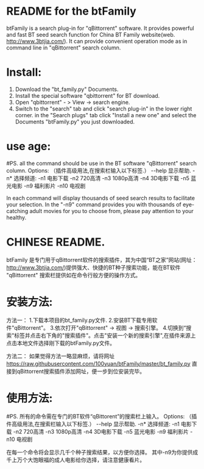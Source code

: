 README for the btFamily
======================================

btFamily is a search plug-in for "qBittorrent" software. It provides powerful and fast BT seed search function for China BT Family website(web. http://www.3btjia.com/). It can provide convenient operation mode as in command line in "qBittorrent" search column.

Install:
========

1. Download the "bt_family.py" Documents.
2. Install the special software "qbittorrent" for BT download.
3. Open "qbittorrent" - > View → search engine.
4. Switch to the "search" tab and click "search plug-in" in the lower right corner. 
   in the "Search plugs" tab click "Install a new one" and select the Documents "btFamily.py" you just downloaded.

use age:
========

#PS. all the command should be use in the BT software "qBittorrent" search column.
Options: （插件高级用法,在搜索栏输入以下标签.）
        --help	显示帮助.
        -n*     选择频道:
            -n1	  电影下载
            -n2	  720高清
            -n3	  1080p高清
            -n4	  3D电影下载
            -n5	  蓝光电影
            -n9	  福利影片
            -n10	电视剧

In each command will display thousands of seed search results to facilitate your selection.
In the "-n9" command provides you with thousands of eye-catching adult movies for you to choose from, please pay attention to your healthy.



CHINESE README.
===============
btFamily 是专门用于qBittorrent软件的搜索插件，其为中国“BT之家”网站(网址：http://www.3btjia.com/)提供强大、快捷的BT种子搜索功能，能在BT软件 "qBittorrent" 搜索栏提供如在命令行般方便的操作方式。

安装方法:
========

方法一：
1.下载本项目的bt_family.py文件.
2.安装BT下载专用软件"qBittorrent"。
3.依次打开"qBittorrent" -> 视图 -> 搜索引擎。
4.切换到“搜索"标签并点击右下角的"搜索插件"。点击"安装一个新的搜索引擎",在插件来源上点击本地文件选择刚下载的btFamily.py文件。

方法二：
如果觉得方法一略显麻烦，请将网址 https://raw.githubusercontent.com/100yuan/btFamily/master/bt_family.py 直接到qBittorrent搜索插件添加网址，便一步到位安装完毕。

使用方法:
========

#PS. 所有的命令需在专门的BT软件“qBittorent”的搜索栏上输入。
Options: （插件高级用法,在搜索栏输入以下标签.）
        --help	显示帮助.
        -n*     选择频道:
            -n1	  电影下载
            -n2	  720高清
            -n3	  1080p高清
            -n4	  3D电影下载
            -n5	  蓝光电影
            -n9	  福利影片
            -n10  电视剧

在每一个命令将会显示几千个种子搜索结果，以方便你选择。
其中-n9为你提供成千上万个大饱眼福的成人电影给你选择，请注意健康看片。
